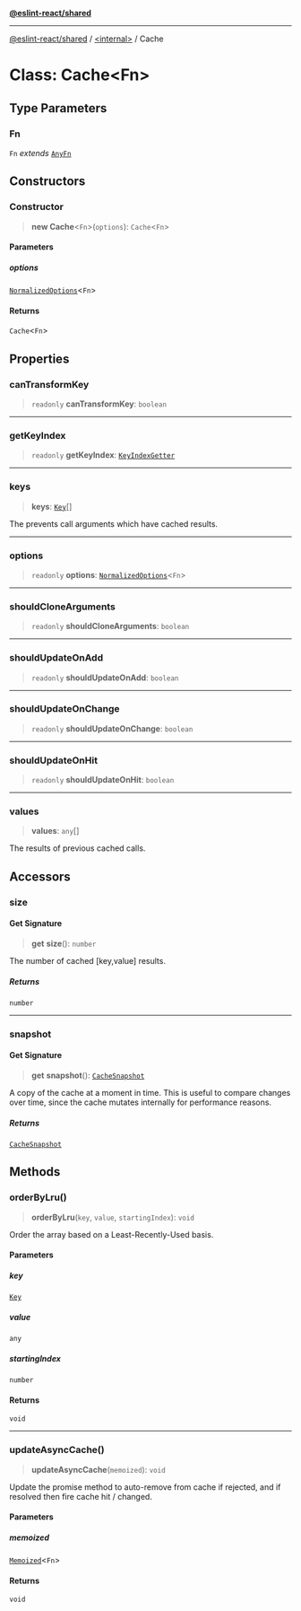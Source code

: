 [**@eslint-react/shared**](../../README.md)

***

[@eslint-react/shared](../../README.md) / [\<internal\>](../README.md) / Cache

# Class: Cache\<Fn\>

## Type Parameters

### Fn

`Fn` *extends* [`AnyFn`](../type-aliases/AnyFn.md)

## Constructors

### Constructor

> **new Cache**\<`Fn`\>(`options`): `Cache`\<`Fn`\>

#### Parameters

##### options

[`NormalizedOptions`](../interfaces/NormalizedOptions.md)\<`Fn`\>

#### Returns

`Cache`\<`Fn`\>

## Properties

### canTransformKey

> `readonly` **canTransformKey**: `boolean`

***

### getKeyIndex

> `readonly` **getKeyIndex**: [`KeyIndexGetter`](../type-aliases/KeyIndexGetter.md)

***

### keys

> **keys**: [`Key`](../type-aliases/Key.md)[]

The prevents call arguments which have cached results.

***

### options

> `readonly` **options**: [`NormalizedOptions`](../interfaces/NormalizedOptions.md)\<`Fn`\>

***

### shouldCloneArguments

> `readonly` **shouldCloneArguments**: `boolean`

***

### shouldUpdateOnAdd

> `readonly` **shouldUpdateOnAdd**: `boolean`

***

### shouldUpdateOnChange

> `readonly` **shouldUpdateOnChange**: `boolean`

***

### shouldUpdateOnHit

> `readonly` **shouldUpdateOnHit**: `boolean`

***

### values

> **values**: `any`[]

The results of previous cached calls.

## Accessors

### size

#### Get Signature

> **get** **size**(): `number`

The number of cached [key,value] results.

##### Returns

`number`

***

### snapshot

#### Get Signature

> **get** **snapshot**(): [`CacheSnapshot`](../interfaces/CacheSnapshot.md)

A copy of the cache at a moment in time. This is useful
to compare changes over time, since the cache mutates
internally for performance reasons.

##### Returns

[`CacheSnapshot`](../interfaces/CacheSnapshot.md)

## Methods

### orderByLru()

> **orderByLru**(`key`, `value`, `startingIndex`): `void`

Order the array based on a Least-Recently-Used basis.

#### Parameters

##### key

[`Key`](../type-aliases/Key.md)

##### value

`any`

##### startingIndex

`number`

#### Returns

`void`

***

### updateAsyncCache()

> **updateAsyncCache**(`memoized`): `void`

Update the promise method to auto-remove from cache if rejected, and
if resolved then fire cache hit / changed.

#### Parameters

##### memoized

[`Memoized`](../type-aliases/Memoized.md)\<`Fn`\>

#### Returns

`void`
